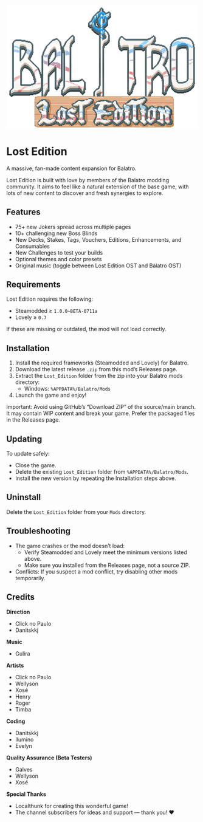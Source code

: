 <p align="center">
	<img src="assets/2x/Logo.png" alt="Lost Edition Logo" width="520" />
</p>

# Lost Edition

A massive, fan-made content expansion for Balatro.

Lost Edition is built with love by members of the Balatro modding community. It aims to feel like a natural extension of the base game, with lots of new content to discover and fresh synergies to explore.


## Features
- 75+ new Jokers spread across multiple pages
- 10+ challenging new Boss Blinds
- New Decks, Stakes, Tags, Vouchers, Editions, Enhancements, and Consumables
- New Challenges to test your builds
- Optional themes and color presets
- Original music (toggle between Lost Edition OST and Balatro OST)

## Requirements
Lost Edition requires the following:

- Steamodded ≥ `1.0.0~BETA-0711a`
- Lovely ≥ `0.7`

If these are missing or outdated, the mod will not load correctly.

## Installation
1. Install the required frameworks (Steamodded and Lovely) for Balatro.
2. Download the latest release `.zip` from this mod’s Releases page.
3. Extract the `Lost_Edition` folder from the zip into your Balatro mods directory:
	 - Windows: `%APPDATA%/Balatro/Mods`
4. Launch the game and enjoy!

Important: Avoid using GitHub’s “Download ZIP” of the source/main branch. It may contain WIP content and break your game. Prefer the packaged files in the Releases page.

## Updating
To update safely:
- Close the game.
- Delete the existing `Lost_Edition` folder from `%APPDATA%/Balatro/Mods`.
- Install the new version by repeating the Installation steps above.

## Uninstall
Delete the `Lost_Edition` folder from your `Mods` directory.

## Troubleshooting
- The game crashes or the mod doesn’t load:
	- Verify Steamodded and Lovely meet the minimum versions listed above.
	- Make sure you installed from the Releases page, not a source ZIP.
- Conflicts: If you suspect a mod conflict, try disabling other mods temporarily.

## Credits

**Direction**
- Click no Paulo
- Danitskkj

**Music**
- Gulira

**Artists**
- Click no Paulo
- Wellyson
- Xosé
- Henry
- Roger
- Timba

**Coding**
- Danitskkj
- Ilumino
- Evelyn

**Quality Assurance (Beta Testers)**
- Galves
- Wellyson
- Xosé

**Special Thanks**
- Localthunk for creating this wonderful game!
- The channel subscribers for ideas and support — thank you! ❤️
